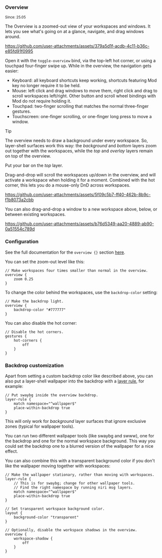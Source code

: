 ### Overview

<sup>Since: 25.05</sup>

The Overview is a zoomed-out view of your workspaces and windows.
It lets you see what's going on at a glance, navigate, and drag windows around.

https://github.com/user-attachments/assets/379a5d1f-acdb-4c11-b36c-e85fd91f0995

Open it with the `toggle-overview` bind, via the top-left hot corner, or using a touchpad four-finger swipe up.
While in the overview, the navigation gets easier:

- Keyboard: all keyboard shortcuts keep working, shortcuts featuring Mod key no longer require it to be held.
- Mouse: left click and drag windows to move them, right click and drag to scroll workspaces left/right. Other button and scroll wheel bindings with Mod do not require holding it.
- Touchpad: two-finger scrolling that matches the normal three-finger gestures.
- Touchscreen: one-finger scrolling, or one-finger long press to move a window.

> [!TIP]
> The overview needs to draw a background under every workspace.
> So, layer-shell surfaces work this way: the *background* and *bottom* layers zoom out together with the workspaces, while the *top* and *overlay* layers remain on top of the overview.
>
> Put your bar on the *top* layer.

Drag-and-drop will scroll the workspaces up/down in the overview, and will activate a workspace when holding it for a moment.
Combined with the hot corner, this lets you do a mouse-only DnD across workspaces.

https://github.com/user-attachments/assets/5f09c5b7-ff40-462b-8b9c-f1b8073a2cbb

You can also drag-and-drop a window to a new workspace above, below, or between existing workspaces.

https://github.com/user-attachments/assets/b76d5349-aa20-4889-ab90-0a51554c789d

### Configuration

See the full documentation for the `overview {}` section [here](./Configuration:-Miscellaneous.md#overview).

You can set the zoom-out level like this:

```kdl
// Make workspaces four times smaller than normal in the overview.
overview {
    zoom 0.25
}
```

To change the color behind the workspaces, use the `backdrop-color` setting:

```kdl
// Make the backdrop light.
overview {
    backdrop-color "#777777"
}
```

You can also disable the hot corner:

```kdl
// Disable the hot corners.
gestures {
    hot-corners {
        off
    }
}
```

### Backdrop customization

Apart from setting a custom backdrop color like described above, you can also put a layer-shell wallpaper into the backdrop with a [layer rule](./Configuration:-Layer-Rules.md#place-within-backdrop), for example:

```kdl
// Put swaybg inside the overview backdrop.
layer-rule {
    match namespace="^wallpaper$"
    place-within-backdrop true
}
```

This will only work for *background* layer surfaces that ignore exclusive zones (typical for wallpaper tools).

You can run two different wallpaper tools (like swaybg and swww), one for the backdrop and one for the normal workspace background.
This way you could set the backdrop one to a blurred version of the wallpaper for a nice effect.

You can also combine this with a transparent background color if you don't like the wallpaper moving together with workspaces:

```kdl
// Make the wallpaper stationary, rather than moving with workspaces.
layer-rule {
    // This is for swaybg; change for other wallpaper tools.
    // Find the right namespace by running niri msg layers.
    match namespace="^wallpaper$"
    place-within-backdrop true
}

// Set transparent workspace background color.
layout {
    background-color "transparent"
}

// Optionally, disable the workspace shadows in the overview.
overview {
    workspace-shadow {
        off
    }
}
```
